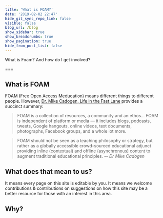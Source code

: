 ```yaml
---
title: 'What is FOAM?'
date: '2019-02-02 22:47'
hide_git_sync_repo_link: false
visible: false
blog_url: /blog
show_sidebar: true
show_breadcrumbs: true
show_pagination: true
hide_from_post_list: false
---
```


What is Foam? And how do I get involved?

===

## What is FOAM
FOAM (Free Open Access Meducation) means different things to different people. However, [Dr. Mike Cadogen, Life in the Fast Lane](https://litfl.com/foam-free-open-access-medical-education/) provides a succinct summary:
> FOAM is a collection of resources, a community and an ethos... FOAM is independent of platform or media — it includes blogs, podcasts, tweets, Google hangouts, online videos, text documents, photographs, Facebook groups, and a whole lot more.

>FOAM should not be seen as a teaching philosophy or strategy, but rather as a globally accessible crowd-sourced educational adjunct providing inline (contextual) and offline (asynchronous) content to augment traditional educational principles.
>-- <cite>Dr Mike Cadogen</cite>

## What does that mean to us?
It means every page on this site is editable by you. It means we welcome contributions & contributions on suggestions on how this site may be a better resource for those with an interest in this area.

## Why?

